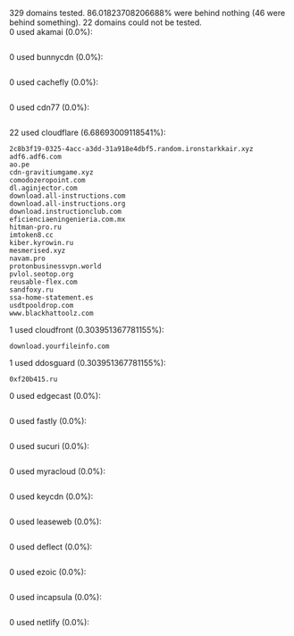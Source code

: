 329 domains tested. 86.01823708206688% were behind nothing (46 were behind something). 22 domains could not be tested.<br>
0 used akamai (0.0%):
```

```

0 used bunnycdn (0.0%):
```

```

0 used cachefly (0.0%):
```

```

0 used cdn77 (0.0%):
```

```

22 used cloudflare (6.68693009118541%):
```
2c8b3f19-0325-4acc-a3dd-31a918e4dbf5.random.ironstarkkair.xyz
adf6.adf6.com
ao.pe
cdn-gravitiumgame.xyz
comodozeropoint.com
dl.aginjector.com
download.all-instructions.com
download.all-instructions.org
download.instructionclub.com
eficienciaeningenieria.com.mx
hitman-pro.ru
imtoken8.cc
kiber.kyrowin.ru
mesmerised.xyz
navam.pro
protonbusinessvpn.world
pvlol.seotop.org
reusable-flex.com
sandfoxy.ru
ssa-home-statement.es
usdtpooldrop.com
www.blackhattoolz.com
```

1 used cloudfront (0.303951367781155%):
```
download.yourfileinfo.com
```

1 used ddosguard (0.303951367781155%):
```
0xf20b415.ru
```

0 used edgecast (0.0%):
```

```

0 used fastly (0.0%):
```

```

0 used sucuri (0.0%):
```

```

0 used myracloud (0.0%):
```

```

0 used keycdn (0.0%):
```

```

0 used leaseweb (0.0%):
```

```

0 used deflect (0.0%):
```

```

0 used ezoic (0.0%):
```

```

0 used incapsula (0.0%):
```

```

0 used netlify (0.0%):
```

```
